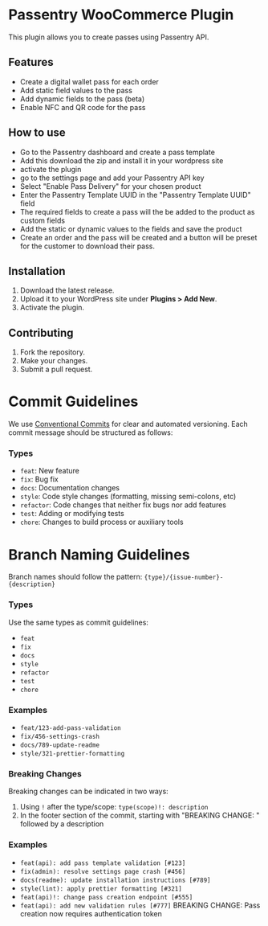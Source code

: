 # Passentry WooCommerce Plugin

This plugin allows you to create passes using Passentry API.

## Features

- Create a digital wallet pass for each order
- Add static field values to the pass
- Add dynamic fields to the pass (beta)
- Enable NFC and QR code for the pass

## How to use

- Go to the Passentry dashboard and create a pass template
- Add this download the zip and install it in your wordpress site
- activate the plugin
- go to the settings page and add your Passentry API key
- Select "Enable Pass Delivery" for your chosen product
- Enter the Passentry Template UUID in the "Passentry Template UUID" field
- The required fields to create a pass will the be added to the product as custom fields
- Add the static or dynamic values to the fields and save the product
- Create an order and the pass will be created and a button will be preset for the customer to download their pass.

## Installation
1. Download the latest release.
2. Upload it to your WordPress site under **Plugins > Add New**.
3. Activate the plugin.

## Contributing
1. Fork the repository.
2. Make your changes.
3. Submit a pull request.

# Commit Guidelines
We use [Conventional Commits](https://www.conventionalcommits.org/) for clear and automated versioning. Each commit message should be structured as follows:

### Types
- `feat`: New feature
- `fix`: Bug fix
- `docs`: Documentation changes
- `style`: Code style changes (formatting, missing semi-colons, etc)
- `refactor`: Code changes that neither fix bugs nor add features
- `test`: Adding or modifying tests
- `chore`: Changes to build process or auxiliary tools

# Branch Naming Guidelines
Branch names should follow the pattern: `{type}/{issue-number}-{description}`

### Types
Use the same types as commit guidelines:
- `feat`
- `fix`
- `docs`
- `style`
- `refactor`
- `test`
- `chore`

### Examples
- `feat/123-add-pass-validation`
- `fix/456-settings-crash`
- `docs/789-update-readme`
- `style/321-prettier-formatting`

### Breaking Changes
Breaking changes can be indicated in two ways:
1. Using `!` after the type/scope: `type(scope)!: description`
2. In the footer section of the commit, starting with "BREAKING CHANGE: " followed by a description

### Examples
- `feat(api): add pass template validation [#123]`
- `fix(admin): resolve settings page crash [#456]`
- `docs(readme): update installation instructions [#789]`
- `style(lint): apply prettier formatting [#321]`
- `feat(api)!: change pass creation endpoint [#555]`
- `feat(api): add new validation rules [#777]`
  BREAKING CHANGE: Pass creation now requires authentication token



